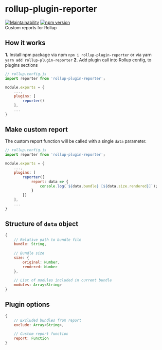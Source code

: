 # rollup-plugin-reporter
[![Maintainability](https://api.codeclimate.com/v1/badges/fda4c9e4b9f25f49b2b6/maintainability)](https://codeclimate.com/github/vovkabelov/rollup-plugin-reporter/maintainability)
[![npm version](https://badge.fury.io/js/rollup-plugin-reporter.svg)](https://badge.fury.io/js/rollup-plugin-reporter)  
Custom reports for Rollup

## How it works 
**1.** Install npm package via npm `npm i rollup-plugin-reporter` or via yarn `yarn add rollup-plugin-reporter`
**2.** Add plugin call into Rollup config, to plugins sections 
```javascript
// rollup.config.js
import reporter from 'rollup-plugin-reporter';

module.exports = {
    ...,
    plugins: [
        reporter()
    ],
    ...
}
```
    
## Make custom report 
The custom report function will be called with a single `data` parameter.

```javascript
// rollup.config.js
import reporter from 'rollup-plugin-reporter';

module.exports = {
    ...,
    plugins: [
        reporter({
            report: data => {
                console.log(`${data.bundle} [${data.size.rendered}]`);
            }
        })
    ],
    ...
}
```
## Structure of `data` object
```javascript
{
    // Relative path to bundle file 
    bundle: String,
    
    // Bundle size
    size: {
        original: Number, 
        rendered: Number
    },
    
    // List of modules included in current bundle
    modules: Array<String>
}
```

## Plugin options
```javascript
{
	// Excluded bundles from report 
	exclude: Array<String>,
	
	// Custom report function
	report: Function 
}
```